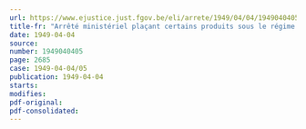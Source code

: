 ```yaml
---
url: https://www.ejustice.just.fgov.be/eli/arrete/1949/04/04/1949040405/justel
title-fr: "Arrêté ministériel plaçant certains produits sous le régime du prix normal"
date: 1949-04-04
source:
number: 1949040405
page: 2685
case: 1949-04-04/05
publication: 1949-04-04
starts:
modifies:
pdf-original:
pdf-consolidated:
---
```


